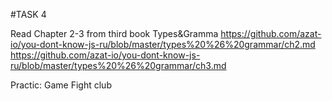 #TASK 4

Read Chapter 2-3 from third book Types&Gramma
https://github.com/azat-io/you-dont-know-js-ru/blob/master/types%20%26%20grammar/ch2.md
https://github.com/azat-io/you-dont-know-js-ru/blob/master/types%20%26%20grammar/ch3.md

Practic: 
Game Fight club
